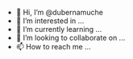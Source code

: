 - 👋 Hi, I’m @dubernamuche
- 👀 I’m interested in ...
- 🌱 I’m currently learning ...
- 💞️ I’m looking to collaborate on ...
- 📫 How to reach me ...

<!---
dubernamuche/dubernamuche is a ✨ special ✨ repository because its `README.md` (this file) appears on your GitHub profile.
You can click the Preview link to take a look at your changes.
--->

